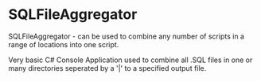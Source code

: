 # SQLFileAggregator
SQLFileAggregator - can be used to combine any number of scripts in a range of locations into one script.

Very basic C# Console Application used to combine all .SQL files in one or many directories seperated by a '|' to a specified output file.
